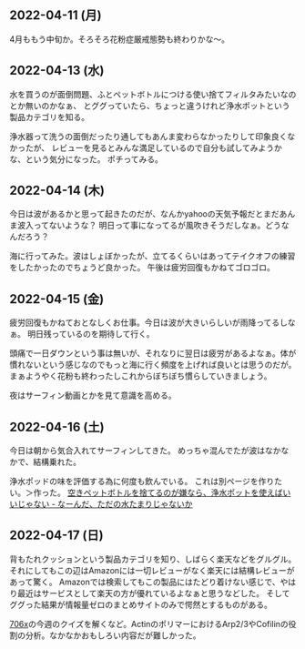 ## 2022-04-11 (月)

4月ももう中旬か。そろそろ花粉症厳戒態勢も終わりかな〜。

## 2022-04-13 (水)

水を買うのが面倒問題、ふとペットボトルにつける使い捨てフィルタみたいなのとか無いのかなぁ、
とググっていたら、ちょっと違うけれど浄水ポットという製品カテゴリを知る。

浄水器って洗うの面倒だったり通してもあんま変わらなかったりして印象良くなかったが、
レビューを見るとみんな満足しているので自分も試してみようかな、という気分になった。
ポチってみる。

## 2022-04-14 (木)

今日は波があるかと思って起きたのだが、なんかyahooの天気予報だとまだあんま波入ってないような？
明日って事になってるが風吹きそうだしなぁ。どうなんだろう？

海に行ってみた。波はしょぼかったが、立てるくらいはあってテイクオフの練習をしたかったのでちょうど良かった。
午後は疲労回復もかねてゴロゴロ。

## 2022-04-15 (金)

疲労回復もかねておとなしくお仕事。今日は波が大きいらしいが雨降ってるしなぁ。
明日残っているのを期待して行く。

頭痛で一日ダウンという事は無いが、それなりに翌日は疲労があるよなぁ。体が慣れないという感じなのでもっと海に行く頻度を上げれば良いとは思うのだが。
まぁようやく花粉も終わったしこれからぼちぼち慣らしていきましょう。

夜はサーフィン動画とかを見て意識を高める。

## 2022-04-16 (土)

今日は朝から気合入れてサーフィンしてきた。
めっちゃ混んでたが波はなかなかで、結構乗れた。

浄水ポッドの味を評価する為に何度も飲んでいる。
これは別ページを作りたい。＞作った。 [空きペットボトルを捨てるのが嫌なら、浄水ポットを使えばいいじゃない - なーんだ、ただの水たまりじゃないか](https://karino2.github.io/2022/04/16/purify_pot.html)

## 2022-04-17 (日)

背もたれクッションという製品カテゴリを知り、しばらく楽天などをグルグル。
それにしてもこの辺はAmazonには一切レビューがなく楽天には結構レビューがあって驚く。
Amazonでは検索してもこの製品にはたどり着けない感じで、やはり最近はサービスとして楽天の方が優れているよなぁと思うなどした。
そしてググった結果が情報量ゼロのまとめサイトのみで愕然とするものがある。

[706x](706x.md)の今週のクイズを解くなど。ActinのポリマーにおけるArp2/3やCofilinの役割の分析。なかなかおもしろい内容だが難しかった。
